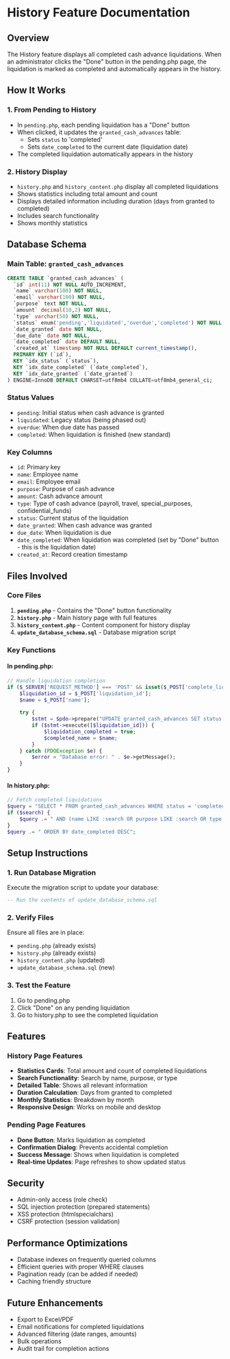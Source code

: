 # History Feature Documentation

## Overview
The History feature displays all completed cash advance liquidations. When an administrator clicks the "Done" button in the pending.php page, the liquidation is marked as completed and automatically appears in the history.

## How It Works

### 1. From Pending to History
- In `pending.php`, each pending liquidation has a "Done" button
- When clicked, it updates the `granted_cash_advances` table:
  - Sets `status` to 'completed'
  - Sets `date_completed` to the current date (liquidation date)
- The completed liquidation automatically appears in the history

### 2. History Display
- `history.php` and `history_content.php` display all completed liquidations
- Shows statistics including total amount and count
- Displays detailed information including duration (days from granted to completed)
- Includes search functionality
- Shows monthly statistics

## Database Schema

### Main Table: `granted_cash_advances`

```sql
CREATE TABLE `granted_cash_advances` (
  `id` int(11) NOT NULL AUTO_INCREMENT,
  `name` varchar(100) NOT NULL,
  `email` varchar(100) NOT NULL,
  `purpose` text NOT NULL,
  `amount` decimal(10,2) NOT NULL,
  `type` varchar(50) NOT NULL,
  `status` enum('pending','liquidated','overdue','completed') NOT NULL DEFAULT 'pending',
  `date_granted` date NOT NULL,
  `due_date` date NOT NULL,
  `date_completed` date DEFAULT NULL,
  `created_at` timestamp NOT NULL DEFAULT current_timestamp(),
  PRIMARY KEY (`id`),
  KEY `idx_status` (`status`),
  KEY `idx_date_completed` (`date_completed`),
  KEY `idx_date_granted` (`date_granted`)
) ENGINE=InnoDB DEFAULT CHARSET=utf8mb4 COLLATE=utf8mb4_general_ci;
```

### Status Values
- `pending`: Initial status when cash advance is granted
- `liquidated`: Legacy status (being phased out)
- `overdue`: When due date has passed
- `completed`: When liquidation is finished (new standard)

### Key Columns
- `id`: Primary key
- `name`: Employee name
- `email`: Employee email
- `purpose`: Purpose of cash advance
- `amount`: Cash advance amount
- `type`: Type of cash advance (payroll, travel, special_purposes, confidential_funds)
- `status`: Current status of the liquidation
- `date_granted`: When cash advance was granted
- `due_date`: When liquidation is due
- `date_completed`: When liquidation was completed (set by "Done" button - this is the liquidation date)
- `created_at`: Record creation timestamp

## Files Involved

### Core Files
1. **`pending.php`** - Contains the "Done" button functionality
2. **`history.php`** - Main history page with full features
3. **`history_content.php`** - Content component for history display
4. **`update_database_schema.sql`** - Database migration script

### Key Functions

#### In pending.php:
```php
// Handle liquidation completion
if ($_SERVER['REQUEST_METHOD'] === 'POST' && isset($_POST['complete_liquidation'])) {
    $liquidation_id = $_POST['liquidation_id'];
    $name = $_POST['name'];
    
    try {
        $stmt = $pdo->prepare("UPDATE granted_cash_advances SET status = 'completed', date_completed = CURDATE() WHERE id = ?");
        if ($stmt->execute([$liquidation_id])) {
            $liquidation_completed = true;
            $completed_name = $name;
        }
    } catch (PDOException $e) {
        $error = "Database error: " . $e->getMessage();
    }
}
```

#### In history.php:
```php
// Fetch completed liquidations
$query = "SELECT * FROM granted_cash_advances WHERE status = 'completed'";
if ($search) {
    $query .= " AND (name LIKE :search OR purpose LIKE :search OR type LIKE :search)";
}
$query .= " ORDER BY date_completed DESC";
```

## Setup Instructions

### 1. Run Database Migration
Execute the migration script to update your database:
```sql
-- Run the contents of update_database_schema.sql
```

### 2. Verify Files
Ensure all files are in place:
- `pending.php` (already exists)
- `history.php` (already exists)
- `history_content.php` (updated)
- `update_database_schema.sql` (new)

### 3. Test the Feature
1. Go to pending.php
2. Click "Done" on any pending liquidation
3. Go to history.php to see the completed liquidation

## Features

### History Page Features
- **Statistics Cards**: Total amount and count of completed liquidations
- **Search Functionality**: Search by name, purpose, or type
- **Detailed Table**: Shows all relevant information
- **Duration Calculation**: Days from granted to completed
- **Monthly Statistics**: Breakdown by month
- **Responsive Design**: Works on mobile and desktop

### Pending Page Features
- **Done Button**: Marks liquidation as completed
- **Confirmation Dialog**: Prevents accidental completion
- **Success Message**: Shows when liquidation is completed
- **Real-time Updates**: Page refreshes to show updated status

## Security
- Admin-only access (role check)
- SQL injection protection (prepared statements)
- XSS protection (htmlspecialchars)
- CSRF protection (session validation)

## Performance Optimizations
- Database indexes on frequently queried columns
- Efficient queries with proper WHERE clauses
- Pagination ready (can be added if needed)
- Caching friendly structure

## Future Enhancements
- Export to Excel/PDF
- Email notifications for completed liquidations
- Advanced filtering (date ranges, amounts)
- Bulk operations
- Audit trail for completion actions 